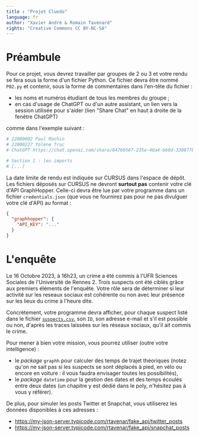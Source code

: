 ```yaml
---
title : "Projet Cluedo"
language: fr
author: "Xavier André & Romain Tavenard"
rights: "Creative Commons CC BY-NC-SA"
---
```


# Préambule

Pour ce projet, vous devrez travailler par groupes de 2 ou 3 et votre rendu se fera sous la forme d'un fichier Python.
Ce fichier devra être nommé `P02.py` et contenir, sous la forme de commentaires dans l'en-tête du fichier :

* les noms et numéros étudiant de tous les membres du groupe ;
* en cas d'usage de ChatGPT ou d'un autre assistant, un lien vers la session utilisée pour s'aider (lien "Share Chat" en haut à droite de la fenêtre ChatGPT)

comme dans l'exemple suivant :

```python
# 22000002 Paul Machin
# 22000227 Yolène Truc
# ChatGPT https://chat.openai.com/share/04760567-235e-40a4-b60d-330877b57e

# Section 1 : les imports
# [...]
```

La date limite de rendu est indiquée sur CURSUS dans l'espace de dépôt.
Les fichiers déposés sur CURSUS ne devront **surtout pas** contenir votre clé d'API GraphHopper. 
Celle-ci devra être lue par votre programme dans un fichier `credentials.json` (que vous ne fournirez pas pour ne pas divulguer votre clé d'API) au format :

```json
{
  "graphhopper": {
    "API_KEY": "..."
  }
}
```

# L'enquête

Le 16 Octobre 2023, à 16h23, un crime a été commis à l'UFR Sciences Sociales de l'Université de Rennes 2.
Trois suspects ont été ciblés grâce aux premiers éléments de l'enquête.
Votre rôle sera de déterminer si leur activité sur les reseaux sociaux est cohérente ou non avec leur présence sur les lieux du crime à l'heure dite.

Concrètement, votre programme devra afficher, pour chaque suspect listé dans le fichier [`suspects.csv`](https://raw.githubusercontent.com/rtavenar/m1_python_ur2/main/modules_fournis/suspects.csv), son `ID`, son adresse e-mail et s'il est possible ou non, d'après les traces laissées sur les réseaux sociaux, qu'il ait commis le crime.

Pour mener à bien votre mission, vous pourrez utiliser (outre votre intelligence) :

* le _package_ `graphh` pour calculer des temps de trajet théoriques (notez qu'on ne sait pas si les suspects se sont déplacés à pied, en vélo ou encore en voiture : il vous faudra envisager toutes les possibilités),
* le _package_ `datetime` pour la gestion des dates et des temps écoulés entre deux dates (un chapitre y est dédié dans le poly, n'hésitez pas à vous y référer).

De plus, pour simuler les posts Twitter et Snapchat, vous utiliserez les données disponibles à ces adresses :

* <https://my-json-server.typicode.com/rtavenar/fake_api/twitter_posts>
* <https://my-json-server.typicode.com/rtavenar/fake_api/snapchat_posts>
